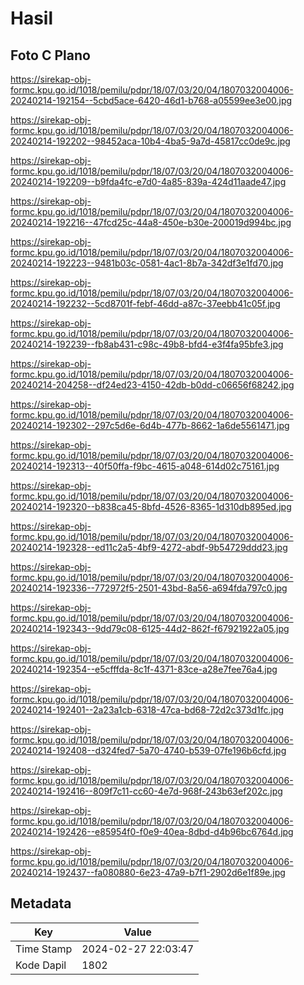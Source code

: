 # Hasil

## Foto C Plano

https://sirekap-obj-formc.kpu.go.id/1018/pemilu/pdpr/18/07/03/20/04/1807032004006-20240214-192154--5cbd5ace-6420-46d1-b768-a05599ee3e00.jpg

https://sirekap-obj-formc.kpu.go.id/1018/pemilu/pdpr/18/07/03/20/04/1807032004006-20240214-192202--98452aca-10b4-4ba5-9a7d-45817cc0de9c.jpg

https://sirekap-obj-formc.kpu.go.id/1018/pemilu/pdpr/18/07/03/20/04/1807032004006-20240214-192209--b9fda4fc-e7d0-4a85-839a-424d11aade47.jpg

https://sirekap-obj-formc.kpu.go.id/1018/pemilu/pdpr/18/07/03/20/04/1807032004006-20240214-192216--47fcd25c-44a8-450e-b30e-200019d994bc.jpg

https://sirekap-obj-formc.kpu.go.id/1018/pemilu/pdpr/18/07/03/20/04/1807032004006-20240214-192223--9481b03c-0581-4ac1-8b7a-342df3e1fd70.jpg

https://sirekap-obj-formc.kpu.go.id/1018/pemilu/pdpr/18/07/03/20/04/1807032004006-20240214-192232--5cd8701f-febf-46dd-a87c-37eebb41c05f.jpg

https://sirekap-obj-formc.kpu.go.id/1018/pemilu/pdpr/18/07/03/20/04/1807032004006-20240214-192239--fb8ab431-c98c-49b8-bfd4-e3f4fa95bfe3.jpg

https://sirekap-obj-formc.kpu.go.id/1018/pemilu/pdpr/18/07/03/20/04/1807032004006-20240214-204258--df24ed23-4150-42db-b0dd-c06656f68242.jpg

https://sirekap-obj-formc.kpu.go.id/1018/pemilu/pdpr/18/07/03/20/04/1807032004006-20240214-192302--297c5d6e-6d4b-477b-8662-1a6de5561471.jpg

https://sirekap-obj-formc.kpu.go.id/1018/pemilu/pdpr/18/07/03/20/04/1807032004006-20240214-192313--40f50ffa-f9bc-4615-a048-614d02c75161.jpg

https://sirekap-obj-formc.kpu.go.id/1018/pemilu/pdpr/18/07/03/20/04/1807032004006-20240214-192320--b838ca45-8bfd-4526-8365-1d310db895ed.jpg

https://sirekap-obj-formc.kpu.go.id/1018/pemilu/pdpr/18/07/03/20/04/1807032004006-20240214-192328--ed11c2a5-4bf9-4272-abdf-9b54729ddd23.jpg

https://sirekap-obj-formc.kpu.go.id/1018/pemilu/pdpr/18/07/03/20/04/1807032004006-20240214-192336--772972f5-2501-43bd-8a56-a694fda797c0.jpg

https://sirekap-obj-formc.kpu.go.id/1018/pemilu/pdpr/18/07/03/20/04/1807032004006-20240214-192343--9dd79c08-6125-44d2-862f-f67921922a05.jpg

https://sirekap-obj-formc.kpu.go.id/1018/pemilu/pdpr/18/07/03/20/04/1807032004006-20240214-192354--e5cfffda-8c1f-4371-83ce-a28e7fee76a4.jpg

https://sirekap-obj-formc.kpu.go.id/1018/pemilu/pdpr/18/07/03/20/04/1807032004006-20240214-192401--2a23a1cb-6318-47ca-bd68-72d2c373d1fc.jpg

https://sirekap-obj-formc.kpu.go.id/1018/pemilu/pdpr/18/07/03/20/04/1807032004006-20240214-192408--d324fed7-5a70-4740-b539-07fe196b6cfd.jpg

https://sirekap-obj-formc.kpu.go.id/1018/pemilu/pdpr/18/07/03/20/04/1807032004006-20240214-192416--809f7c11-cc60-4e7d-968f-243b63ef202c.jpg

https://sirekap-obj-formc.kpu.go.id/1018/pemilu/pdpr/18/07/03/20/04/1807032004006-20240214-192426--e85954f0-f0e9-40ea-8dbd-d4b96bc6764d.jpg

https://sirekap-obj-formc.kpu.go.id/1018/pemilu/pdpr/18/07/03/20/04/1807032004006-20240214-192437--fa080880-6e23-47a9-b7f1-2902d6e1f89e.jpg


## Metadata

| Key        | Value               |
| ---------- | ------------------- |
| Time Stamp | 2024-02-27 22:03:47 |
| Kode Dapil | 1802                |



